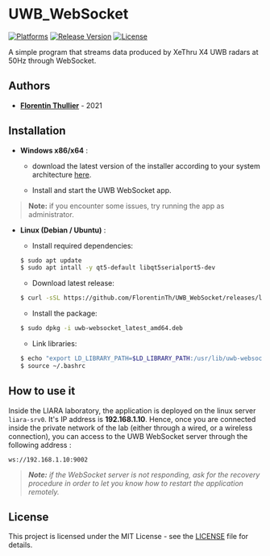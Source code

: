 # UWB_WebSocket



[![Platforms](https://img.shields.io/badge/platforms-linux--64%20%7C%20win--32%20%7C%20win--64-lightgrey)](#) [![Release Version](https://img.shields.io/github/release/FlorentinTh/UWB_WebSocket)](https://github.com/FlorentinTh/UWB_WebSocket/releases) [![License](https://img.shields.io/github/license/FlorentinTh/UWB_WebSocket)](https://github.com/FlorentinTh/UWB_WebSocket/blob/main/LICENSE)

A simple program that streams data produced by XeThru X4 UWB radars at 50Hz through WebSocket.

## Authors

- [**Florentin Thullier**](https://github.com/FlorentinTh) - 2021

## Installation

- **Windows x86/x64** :

  	* download the latest version of the installer according to your system architecture [here](https://github.com/FlorentinTh/UWB_WebSocket/releases/latest).

  * Install and start the UWB WebSocket app.

> **Note:** if you encounter some issues, try running the app as administrator.

- **Linux (Debian / Ubuntu)** :

    * Install required dependencies:

    ```sh
    $ sudo apt update
    $ sudo apt intall -y qt5-default libqt5serialport5-dev
    ```

    * Download latest release:
    ```sh
    $ curl -sSL https://github.com/FlorentinTh/UWB_WebSocket/releases/latest/download/uwb-websocket_latest_amd64.deb
    ```

    * Install the package:

    ```sh
    $ sudo dpkg -i uwb-websocket_latest_amd64.deb
    ```

    * Link libraries:
    ```sh
    $ echo "export LD_LIBRARY_PATH=$LD_LIBRARY_PATH:/usr/lib/uwb-websocket" >> ~/.bashrc
    $ source ~/.bashrc
    ```

## How to use it

Inside the LIARA laboratory, the application is deployed on the linux server ```liara-srv0```. It's IP address is **192.168.1.10**. Hence, once you are connected inside the private network of the lab (either through a wired, or a wireless connection), you can access to the UWB WebSocket server through the following address :

```
ws://192.168.1.10:9002
```

> _**Note:** if the WebSocket server is not responding, ask for the recovery procedure in order to let you know how to restart the application remotely._

## License

This project is licensed under the MIT License - see the [LICENSE](LICENSE) file for details.
